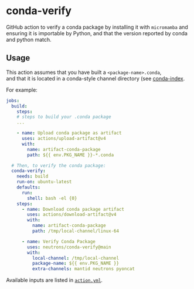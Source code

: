 # conda-verify

GitHub action to verify a conda package by installing it with `micromamba` and ensuring it is importable by Python, and that the version reported by conda and python match.

## Usage

This action assumes that you have built a `<package-name>.conda`,  
and that it is located in a conda-style channel directory (see [conda-index](https://github.com/conda/conda-index).

For example:

```yaml
jobs:
  build:
    steps:
    # steps to build your .conda package
    ...

    - name: Upload conda package as artifact
      uses: actions/upload-artifact@v4
      with:
        name: artifact-conda-package
        path: ${{ env.PKG_NAME }}-*.conda

  # Then, to verify the conda package:
  conda-verify:
    needs: build
    run-on: ubuntu-latest
    defaults:
      run:
        shell: bash -el {0}
    steps:
      - name: Download conda package artifact
        uses: actions/download-artifact@v4
        with:
          name: artifact-conda-package
          path: /tmp/local-channel/linux-64

      - name: Verify Conda Package
        uses: neutrons/conda-verify@main
        with:
          local-channel: /tmp/local-channel
          package-name: ${{ env.PKG_NAME }}
          extra-channels: mantid neutrons pyoncat
```

Available inputs are listed in [`action.yml`](action.yml).
